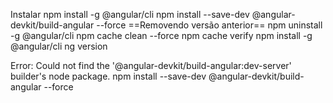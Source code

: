 Instalar
npm install -g @angular/cli
npm install --save-dev @angular-devkit/build-angular --force
==Removendo versão anterior==
npm uninstall -g @angular/cli
npm cache clean --force
npm cache verify
npm install -g @angular/cli
ng version

Error: Could not find the '@angular-devkit/build-angular:dev-server' builder's node package.
npm install --save-dev @angular-devkit/build-angular --force
